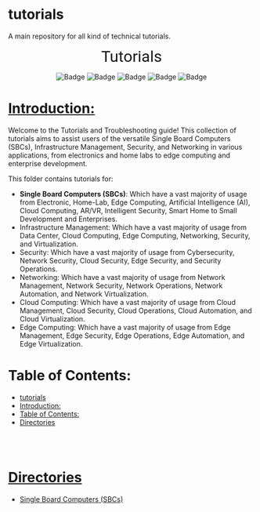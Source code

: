 # tutorials
A main repository for all kind of technical tutorials. 
<br>

<center>

<font size="6" face="roboto">Tutorials</font>

</center>

<div align="center">

![Badge](https://badgen.net/github/license/kaveh-kaviani/tutorials?color=red)
![Badge](https://badgen.net/github/forks/kaveh-kaviani/tutorials?icon=git&color=blue)
![Badge](https://badgen.net/github/watchers/kaveh-kaviani/tutorials?icon=awesome&color=green)
![Badge](https://badgen.net/github/stars/kaveh-kaviani/kaveh-kaviani?icon=graphql&color=blue)
![Badge](https://badgen.net/github/commits/kaveh-kaviani/tutorials?icon=graphql&color=red)

</div>

# [Introduction:](#introduction)

Welcome to the Tutorials and Troubleshooting guide! This collection of tutorials aims to assist users of the versatile Single Board Computers (SBCs), Infrastructure Management, Security, and Networking in various applications, from electronics and home labs to edge computing and enterprise development.

This folder contains tutorials for:
- **Single Board Computers (SBCs)**: Which have a vast majority of usage from Electronic, Home-Lab, Edge Computing, Artificial Intelligence (AI), Cloud Computing, AR/VR, Intelligent Security, Smart Home to Small Development and Enterprises.
- Infrastructure Management: Which have a vast majority of usage from Data Center, Cloud Computing, Edge Computing, Networking, Security, and Virtualization.
- Security: Which have a vast majority of usage from Cybersecurity, Network Security, Cloud Security, Edge Security, and Security Operations.
- Networking: Which have a vast majority of usage from Network Management, Network Security, Network Operations, Network Automation, and Network Virtualization.
- Cloud Computing: Which have a vast majority of usage from Cloud Management, Cloud Security, Cloud Operations, Cloud Automation, and Cloud Virtualization.
- Edge Computing: Which have a vast majority of usage from Edge Management, Edge Security, Edge Operations, Edge Automation, and Edge Virtualization.


# Table of Contents:

- [tutorials](#tutorials)
- [Introduction:](#introduction)
- [Table of Contents:](#table-of-contents)
- [Directories](#directories)

<br>

<br>

# [Directories](#directories)

- [Single Board Computers (SBCs)](/content/sbc/README.md)